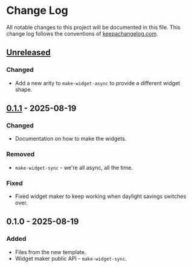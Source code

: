 # Change Log
All notable changes to this project will be documented in this file. This change log follows the conventions of [keepachangelog.com](http://keepachangelog.com/).

## [Unreleased]
### Changed
- Add a new arity to `make-widget-async` to provide a different widget shape.

## [0.1.1] - 2025-08-19
### Changed
- Documentation on how to make the widgets.

### Removed
- `make-widget-sync` - we're all async, all the time.

### Fixed
- Fixed widget maker to keep working when daylight savings switches over.

## 0.1.0 - 2025-08-19
### Added
- Files from the new template.
- Widget maker public API - `make-widget-sync`.

[Unreleased]: https://github.com/akosiaris/myexpenses2hledger/compare/0.1.1...HEAD
[0.1.1]: https://github.com/akosiaris/myexpenses2hledger/compare/0.1.0...0.1.1
